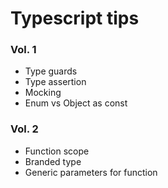 # Typescript tips

### Vol. 1

- Type guards
- Type assertion
- Mocking
- Enum vs Object as const

### Vol. 2

- Function scope
- Branded type
- Generic parameters for function
